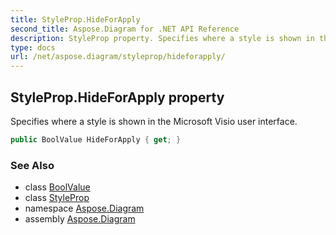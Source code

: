 ```yaml
---
title: StyleProp.HideForApply
second_title: Aspose.Diagram for .NET API Reference
description: StyleProp property. Specifies where a style is shown in the Microsoft Visio user interface
type: docs
url: /net/aspose.diagram/styleprop/hideforapply/
---
```

## StyleProp.HideForApply property

Specifies where a style is shown in the Microsoft Visio user interface.

```csharp
public BoolValue HideForApply { get; }
```

### See Also

* class [BoolValue](../../boolvalue/)
* class [StyleProp](../)
* namespace [Aspose.Diagram](../../styleprop/)
* assembly [Aspose.Diagram](../../../)



